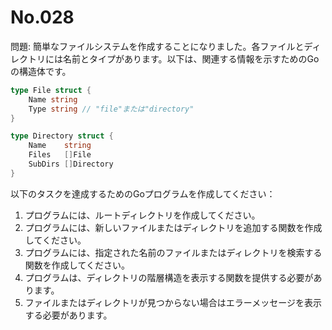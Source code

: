 # No.028

問題: 簡単なファイルシステムを作成することになりました。各ファイルとディレクトリには名前とタイプがあります。以下は、関連する情報を示すためのGoの構造体です。

```go
type File struct {
	Name string
	Type string // "file"または"directory"
}

type Directory struct {
	Name    string
	Files   []File
	SubDirs []Directory
}
```

以下のタスクを達成するためのGoプログラムを作成してください：

1. プログラムには、ルートディレクトリを作成してください。
1. プログラムには、新しいファイルまたはディレクトリを追加する関数を作成してください。
1. プログラムには、指定された名前のファイルまたはディレクトリを検索する関数を作成してください。
1. プログラムは、ディレクトリの階層構造を表示する関数を提供する必要があります。
1. ファイルまたはディレクトリが見つからない場合はエラーメッセージを表示する必要があります。
